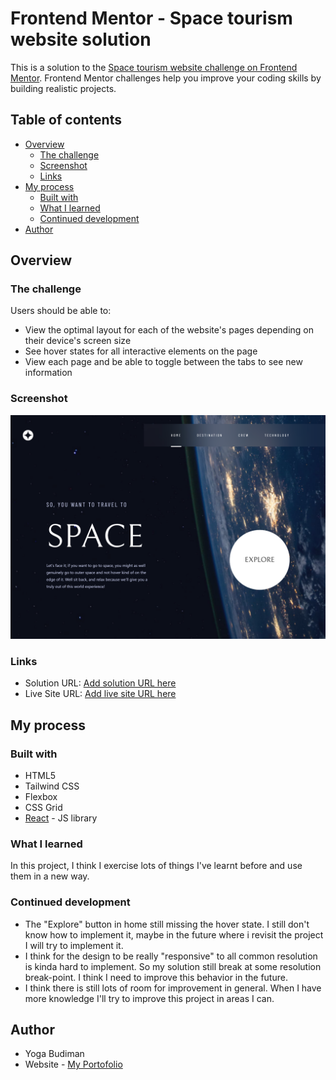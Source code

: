 # Frontend Mentor - Space tourism website solution

This is a solution to the [Space tourism website challenge on Frontend Mentor](https://www.frontendmentor.io/challenges/space-tourism-multipage-website-gRWj1URZ3). Frontend Mentor challenges help you improve your coding skills by building realistic projects.

## Table of contents

- [Overview](#overview)
  - [The challenge](#the-challenge)
  - [Screenshot](#screenshot)
  - [Links](#links)
- [My process](#my-process)
  - [Built with](#built-with)
  - [What I learned](#what-i-learned)
  - [Continued development](#continued-development)
- [Author](#author)

## Overview

### The challenge

Users should be able to:

- View the optimal layout for each of the website's pages depending on their device's screen size
- See hover states for all interactive elements on the page
- View each page and be able to toggle between the tabs to see new information

### Screenshot

![](./screenshots/desktop/desktop-home.png)

### Links

- Solution URL: [Add solution URL here](https://github.com/ygabdn29/space-tourism-web)
- Live Site URL: [Add live site URL here](https://yga-bdn-space-tourism.netlify.app/)

## My process

### Built with

- HTML5
- Tailwind CSS
- Flexbox
- CSS Grid
- [React](https://reactjs.org/) - JS library

### What I learned

In this project, I think I exercise lots of things I've learnt before and use them in a new way.

### Continued development

- The "Explore" button in home still missing the hover state. I still don't know how to implement it, maybe in the future where i revisit the project I will try to implement it.
- I think for the design to be really "responsive" to all common resolution is kinda hard to implement. So my solution still break at some resolution break-point. I think I need to improve this behavior in the future.
- I think there is still lots of room for improvement in general. When I have more knowledge I'll try to improve this project in areas I can.

## Author

- Yoga Budiman
- Website - [My Portofolio](https://ygabdn29.github.io/my-portofolio/)
